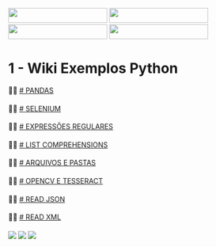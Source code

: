 <img src="http://ForTheBadge.com/images/badges/made-with-python.svg" width="200" height="30"> <img src="https://img.shields.io/badge/Made%20with-Jupyter-orange?style=for-the-badge&logo=Jupyter" width="200" height="30"><br>
<img src="https://img.shields.io/badge/Made%20with-Markdown-1f425f.svg" width="200" height="30"> <img src="https://img.shields.io/badge/Made%20for-VSCode-1f425f.svg" width="200" height="30">


# 1 - Wiki Exemplos Python

  🙋‍♀️ [# PANDAS](https://github.com/edenilsonsantos/Exemplos-Python/blob/main/Pandas.ipynb)
####
  🙋‍♀️ [# SELENIUM](https://github.com/edenilsonsantos/Exemplos-Python/blob/main/Selenium.ipynb)
####
  🙋‍♀️ [# EXPRESSÕES REGULARES](https://github.com/edenilsonsantos/Exemplos-Python/blob/main/Regex.ipynb)
####
  🙋‍♀️ [# LIST COMPREHENSIONS](https://github.com/edenilsonsantos/Exemplos-Python/blob/main/List_Comprehensions.ipynb)
####
  🙋‍♀️ [# ARQUIVOS E PASTAS](https://github.com/edenilsonsantos/Exemplos-Python/blob/main/Files_and_Folders.ipynb)
####
  🙋‍♀️ [# OPENCV E TESSERACT](https://github.com/edenilsonsantos/Exemplos-Python/blob/main/Manipulando_Imagens.ipynb)
####
  🙋‍♀️ [# READ JSON](https://github.com/edenilsonsantos/Exemplos-Python/blob/main/Read_Json.ipynb)
####
  🙋‍♀️ [# READ XML](https://github.com/edenilsonsantos/Exemplos-Python/blob/main/Read_XML.ipynb)
####

[<img src="https://img.shields.io/badge/YouTube-FF0000?style=for-the-badge&logo=youtube&logoColor=white">](https://www.youtube.com/c/PCaoM%C3%A1ximo)
[<img src="https://img.shields.io/badge/LinkedIn-0077B5?style=for-the-badge&logo=linkedin&logoColor=white">](https://www.linkedin.com/in/edenilson-fernandes-dos-santos-57a1b276)
[<img src="https://img.shields.io/badge/WhatsApp-25D366?style=for-the-badge&logo=whatsapp&logoColor=white">](https://wa.link/y7bzvq)



